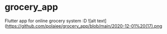 # grocery_app
 Flutter app for online grocery system :D
![alt text](https://github.com/polaiee/grocery_app/blob/main/2020-12-01%20(17).png
